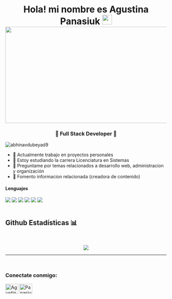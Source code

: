 <h1 align="center">
Hola! mi nombre es Agustina Panasiuk

<a href="https://github.com/Bouaskaoun" target="_self">
		<img src="https://media.giphy.com/media/hvRJCLFzcasrR4ia7z/giphy.gif" width="30">
	</a>
  <div align="center" >
    <img src="https://media.giphy.com/media/dWesBcTLavkZuG35MI/giphy.gif" width="600" height="300"/>
  </div>
  <h3 align="center">🚀 Full Stack Developer 🚀</h3>

<p align="left"> <img src="https://komarev.com/ghpvc/?username=PanasiukAgus" alt="abhinavdubeyad9" /> </p>

- 🔭 Actualmente trabajo en proyectos personales 
- 👯 Estoy estudiando la carrera  Licenciatura en Sistemas
- 💬 Preguntame por temas relacionados a desarrollo web, administracion y organización
- 🌱 Fomento informacion relacionada (creadora de contenido) 
<h4> Lenguajes </h4>
<span> 
  <img src="https://img.shields.io/badge/HTML5-E34F26?style=for-the-badge&logo=html5&logoColor=white">
  <img src="https://img.shields.io/badge/CSS3-1572B6?style=for-the-badge&logo=css3&logoColor=white">
  <img src="https://img.shields.io/badge/JavaScript-F7DF1E?style=for-the-badge&logo=javascript&logoColor=black">
  <img src="https://img.shields.io/badge/Java-ED8B00?style=for-the-badge&logo=java&logoColor=white">
  <img src="https://img.shields.io/badge/node.js-6DA55F?style=for-the-badge&logo=node.js&logoColor=white">
  <img src="https://img.shields.io/badge/python-3670A0?style=for-the-badge&logo=python&logoColor=ffdd54">
</span>
<br>

<br>
  
 ## Github Estadísticas 📊
<br>
<p align='center'>
<img src="https://github-readme-stats.vercel.app/api?username=PanasiukAgus&show_icons=true&theme=github_dark">
</p>
<hr>
<br>
<!-- CONTACTO -->
<h3 align="left">Conectate conmigo: </h3>
<p align="left">
<a href="https://www.linkedin.com/in/agus-panasiuk-4834402b6/" target="blank"><img align="center" src="https://raw.githubusercontent.com/rahuldkjain/github-profile-readme-generator/master/src/images/icons/Social/linked-in-alt.svg" alt="Agustina Panasiuk" height="30" width="40" /></a>
<a href="https://instagram.com/Panasiukagus" target="blank"><img align="center" src="https://raw.githubusercontent.com/rahuldkjain/github-profile-readme-generator/master/src/images/icons/Social/instagram.svg" alt="PanasiukAgus" height="30" width="40" /></a>
</p>



